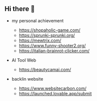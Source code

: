 ## Hi there 👋


- my personal achievement
  - https://shopaholic-game.com/
  -  https://sprunki-sprunki.org/
  -  https://mewtrix.com/
  -  https://www.funny-shooter2.org/
  -  https://italian-brainrot-clicker.com/
- AI Tool Web
  - https://beautycamai.com/  
  
- backlin website
  - https://www.websitecarbon.com/
  - https://launched.lovable.app/submit

<!--
**wang1309/wang1309** is a ✨ _special_ ✨ repository because its `README.md` (this file) appears on your GitHub profile.

Here are some ideas to get you started:

- my personal achievement： https://shopaholic-game.com/ https://sprunki-sprunki.org/
- backlin website
  - https://www.websitecarbon.com/
-->
